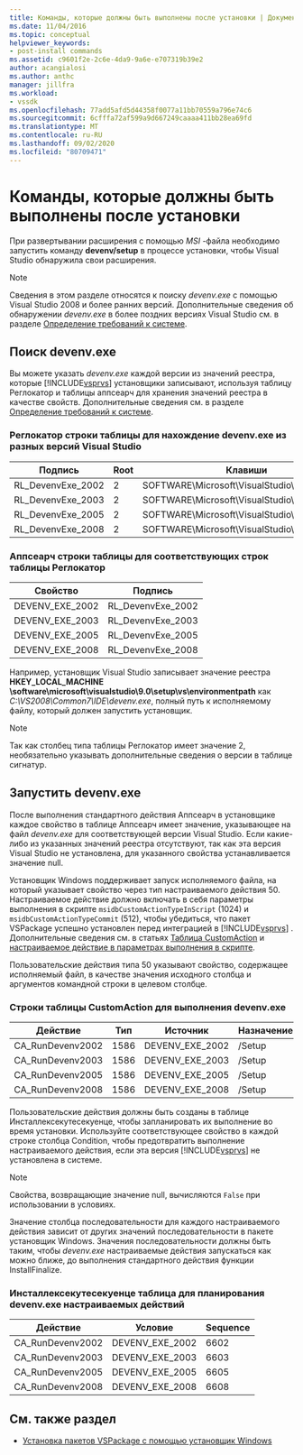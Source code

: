 ```yaml
---
title: Команды, которые должны быть выполнены после установки | Документация Майкрософт
ms.date: 11/04/2016
ms.topic: conceptual
helpviewer_keywords:
- post-install commands
ms.assetid: c9601f2e-2c6e-4da9-9a6e-e707319b39e2
author: acangialosi
ms.author: anthc
manager: jillfra
ms.workload:
- vssdk
ms.openlocfilehash: 77add5afd5d44358f0077a11bb70559a796e74c6
ms.sourcegitcommit: 6cfffa72af599a9d667249caaaa411bb28ea69fd
ms.translationtype: MT
ms.contentlocale: ru-RU
ms.lasthandoff: 09/02/2020
ms.locfileid: "80709471"
---
```

# <a name="commands-that-must-be-run-after-installation"></a>Команды, которые должны быть выполнены после установки
При развертывании расширения с помощью *MSI* -файла необходимо запустить команду **devenv/setup** в процессе установки, чтобы Visual Studio обнаружила свои расширения.

> [!NOTE]
> Сведения в этом разделе относятся к поиску *devenv.exe* с помощью Visual Studio 2008 и более ранних версий. Дополнительные сведения об обнаружении *devenv.exe* в более поздних версиях Visual Studio см. в разделе [Определение требований к системе](../../extensibility/internals/detecting-system-requirements.md).

## <a name="find-devenvexe"></a>Поиск devenv.exe
 Вы можете указать *devenv.exe* каждой версии из значений реестра, которые [!INCLUDE[vsprvs](../../code-quality/includes/vsprvs_md.md)] установщики записывают, используя таблицу Реглокатор и таблицы аппсеарч для хранения значений реестра в качестве свойств. Дополнительные сведения см. в разделе [Определение требований к системе](../../extensibility/internals/detecting-system-requirements.md).

### <a name="reglocator-table-rows-to-locate-devenvexe-from-different-versions-of-visual-studio"></a>Реглокатор строки таблицы для нахождение devenv.exe из разных версий Visual Studio

|Подпись|Root|Клавиши|Название|Тип|
|-----------------|----------|---------|----------|----------|
|RL_DevenvExe_2002|2|SOFTWARE\Microsoft\VisualStudio\7.0\Setup\VS|енвиронментпас|2|
|RL_DevenvExe_2003|2|SOFTWARE\Microsoft\VisualStudio\7.1\Setup\VS|енвиронментпас|2|
|RL_DevenvExe_2005|2|SOFTWARE\Microsoft\VisualStudio\8.0\Setup\VS|енвиронментпас|2|
|RL_DevenvExe_2008|2|SOFTWARE\Microsoft\VisualStudio\9.0\Setup\VS|енвиронментпас|2|

### <a name="appsearch-table-rows-for-corresponding-reglocator-table-rows"></a>Аппсеарч строки таблицы для соответствующих строк таблицы Реглокатор

|Свойство|Подпись|
|--------------|-----------------|
|DEVENV_EXE_2002|RL_DevenvExe_2002|
|DEVENV_EXE_2003|RL_DevenvExe_2003|
|DEVENV_EXE_2005|RL_DevenvExe_2005|
|DEVENV_EXE_2008|RL_DevenvExe_2008|

 Например, установщик Visual Studio записывает значение реестра **HKEY_LOCAL_MACHINE \software\microsoft\visualstudio\9.0\setup\vs\environmentpath** как *C:\VS2008\Common7\IDE\devenv.exe*, полный путь к исполняемому файлу, который должен запустить установщик.

> [!NOTE]
> Так как столбец типа таблицы Реглокатор имеет значение 2, необязательно указывать дополнительные сведения о версии в таблице сигнатур.

## <a name="run-devenvexe"></a>Запустить devenv.exe
 После выполнения стандартного действия Аппсеарч в установщике каждое свойство в таблице Аппсеарч имеет значение, указывающее на файл *devenv.exe* для соответствующей версии Visual Studio. Если какие-либо из указанных значений реестра отсутствуют, так как эта версия Visual Studio не установлена, для указанного свойства устанавливается значение null.

 Установщик Windows поддерживает запуск исполняемого файла, на который указывает свойство через тип настраиваемого действия 50. Настраиваемое действие должно включать в себя параметры выполнения в скрипте `msidbCustomActionTypeInScript` (1024) и `msidbCustomActionTypeCommit` (512), чтобы убедиться, что пакет VSPackage успешно установлен перед интеграцией в [!INCLUDE[vsprvs](../../code-quality/includes/vsprvs_md.md)] . Дополнительные сведения см. в статьях [Таблица CustomAction](/windows/desktop/msi/customaction-table) и [настраиваемое действие в параметрах выполнения в скрипте](/windows/desktop/msi/custom-action-in-script-execution-options).

 Пользовательские действия типа 50 указывают свойство, содержащее исполняемый файл, в качестве значения исходного столбца и аргументов командной строки в целевом столбце.

### <a name="customaction-table-rows-to-run-devenvexe"></a>Строки таблицы CustomAction для выполнения devenv.exe

|Действие|Тип|Источник|Назначение|
|------------|----------|------------|------------|
|CA_RunDevenv2002|1586|DEVENV_EXE_2002|/Setup|
|CA_RunDevenv2003|1586|DEVENV_EXE_2003|/Setup|
|CA_RunDevenv2005|1586|DEVENV_EXE_2005|/Setup|
|CA_RunDevenv2008|1586|DEVENV_EXE_2008|/Setup|

 Пользовательские действия должны быть созданы в таблице Инсталлексекутесекуенце, чтобы запланировать их выполнение во время установки. Используйте соответствующее свойство в каждой строке столбца Condition, чтобы предотвратить выполнение настраиваемого действия, если эта версия [!INCLUDE[vsprvs](../../code-quality/includes/vsprvs_md.md)] не установлена в системе.

> [!NOTE]
> Свойства, возвращающие значение null, вычисляются `False` при использовании в условиях.

 Значение столбца последовательности для каждого настраиваемого действия зависит от других значений последовательности в пакете установщик Windows. Значения последовательности должны быть таким, чтобы *devenv.exe* настраиваемые действия запускаться как можно ближе, до выполнения стандартного действия функции InstallFinalize.

### <a name="installexecutesequence-table-to-schedule-the-devenvexe-custom-actions"></a>Инсталлексекутесекуенце таблица для планирования devenv.exe настраиваемых действий

|Действие|Условие|Sequence|
|------------|---------------|--------------|
|CA_RunDevenv2002|DEVENV_EXE_2002|6602|
|CA_RunDevenv2003|DEVENV_EXE_2003|6603|
|CA_RunDevenv2005|DEVENV_EXE_2005|6605|
|CA_RunDevenv2008|DEVENV_EXE_2008|6608|

## <a name="see-also"></a>См. также раздел
- [Установка пакетов VSPackage с помощью установщик Windows](../../extensibility/internals/installing-vspackages-with-windows-installer.md)
